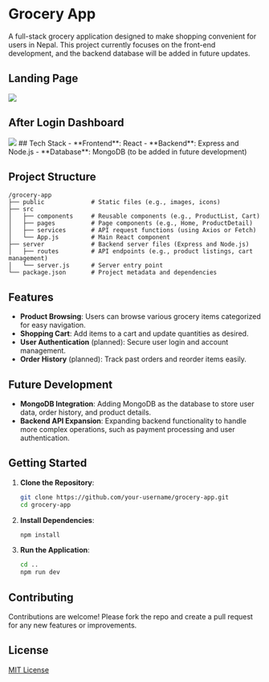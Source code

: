 # Grocery App

A full-stack grocery application designed to make shopping convenient for users in Nepal. This project currently focuses on the front-end development, and the backend database will be added in future updates.

## Landing Page
<img src='./src/assets/landing-page.png'>

## After Login Dashboard
<img src='./src/assets/after-login_1.png'>
## Tech Stack
- **Frontend**: React
- **Backend**: Express and Node.js
- **Database**: MongoDB (to be added in future development)

## Project Structure
```
/grocery-app
├── public             # Static files (e.g., images, icons)
├── src
│   ├── components     # Reusable components (e.g., ProductList, Cart)
│   ├── pages          # Page components (e.g., Home, ProductDetail)
│   ├── services       # API request functions (using Axios or Fetch)
│   └── App.js         # Main React component
├── server             # Backend server files (Express and Node.js)
│   ├── routes         # API endpoints (e.g., product listings, cart management)
│   └── server.js      # Server entry point
└── package.json       # Project metadata and dependencies
```

## Features
- **Product Browsing**: Users can browse various grocery items categorized for easy navigation.
- **Shopping Cart**: Add items to a cart and update quantities as desired.
- **User Authentication** (planned): Secure user login and account management.
- **Order History** (planned): Track past orders and reorder items easily.




## Future Development
- **MongoDB Integration**: Adding MongoDB as the database to store user data, order history, and product details.
- **Backend API Expansion**: Expanding backend functionality to handle more complex operations, such as payment processing and user authentication.

## Getting Started
1. **Clone the Repository**:
   ```bash
   git clone https://github.com/your-username/grocery-app.git
   cd grocery-app
   ```

2. **Install Dependencies**:
   ```bash
   npm install
   ```

3. **Run the Application**:
   ```bash
   cd ..
   npm run dev
   ```

## Contributing
Contributions are welcome! Please fork the repo and create a pull request for any new features or improvements.

## License
[MIT License](LICENSE)
